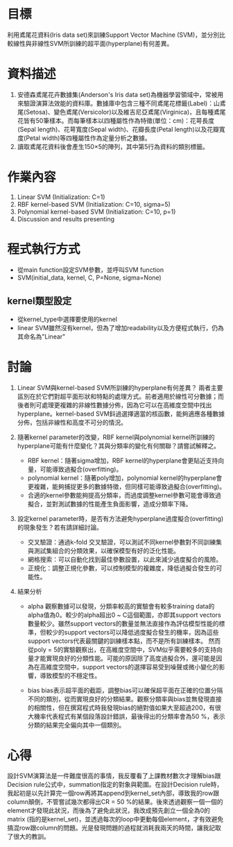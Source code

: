 # 目標
利用鳶尾花資料(Iris data set)來訓練Support Vector Machine (SVM)，並分別比較線性與非線性SVM所訓練的超平面(hyperplane)有何差異。

# 資料描述
1. 安德森鳶尾花卉數據集(Anderson's Iris data set)為機器學習領域中，常被用來驗證演算法效能的資料庫。數據庫中包含三種不同鳶尾花標籤(Label)：山鳶尾(Setosa)、變色鳶尾(Versicolor)以及維吉尼亞鳶尾(Virginica)，且每種鳶尾花皆有50筆樣本。而每筆樣本以四種屬性作為特徵(單位：cm)：花萼長度(Sepal length)、花萼寬度(Sepal width)、花瓣長度(Petal length)以及花瓣寬度(Petal width)等四種屬性作為定量分析之數據。
2. 讀取鳶尾花資料後會產生150×5的陣列，其中第5行為資料的類別標籤。

# 作業內容
1. Linear SVM (Initialization: C=1)
2. RBF kernel-based SVM (Initialization: C=10, sigma=5)
3. Polynomial kernel-based SVM (Initialization: C=10, p=1)
4. Discussion and results presenting

# 程式執行方式
 - 從main function設定SVM參數，並呼叫SVM function
 - SVM(initial_data, kernel, C, P=None, sigma=None)

## kernel類型設定
 - 從kernel_type中選擇要使用的kernel
 - linear SVM雖然沒有kernel，但為了增加readability以及方便程式執行，仍為其命名為"Linear"

# 討論
1. Linear SVM與kernel-based SVM所訓練的hyperplane有何差異？
   兩者主要區別在於它們對超平面形狀和特點的處理方式。前者適用於線性可分數據；而後者則可處理更複雜的非線性數據分佈，因為它可以在高維度空間中找出hyperplane。kernel-based SVM鈄過選擇適當的核函數，能夠適應各種數據分佈，包括非線性和高度不可分的情況。

2. 隨著kernel parameter的改變，RBF kernel與polynomial kernel所訓練的hyperplane可能有什麼變化？其與分類率的變化有何關聯？請嘗試解釋之。
   - RBF kernel：隨著sigma增加，RBF kernel的hyperplane會更貼近支持向量，可能導致過擬合(overfitting)。
   - polynomial kernel：隨著poly增加，polynomial kernel的hyperplane會更複雜，能夠捕捉更多的數據特徵，但同樣可能導致過擬合(overfitting)。
   - 合適的kernel參數能夠提高分類率，而過度調整kernel參數可能會導致過擬合，並對測試數據的性能產生負面影響，造成分類率下降。

3. 設定kernel parameter時，是否有方法避免hyperplane過度擬合(overfitting)的現象發生？若有請詳細討論。
   - 交叉驗證：通過k-fold 交叉驗證，可以測試不同kernel參數對不同訓練集與測試集組合的分類效果，以確保模型有好的泛化性能。
   - 網格搜索：可以自動化找到最佳參數設置，以此來減少過度擬合的風險。
   - 正規化：調整正規化參數，可以控制模型的複雜度，降低過擬合發生的可能性。

4. 結果分析
   - alpha
     觀察數據可以發現，分類率較高的實驗會有較多training data的alpha值為0。較少的alpha超出0 ~ C這個範圍，亦即其support vectors數量較少。雖然support vectors的數量並無法直接作為評估模型性能的標準，但較少的support vectors可以降低過度擬合發生的機率，因為這些support vectors代表最關鍵的訓練樣本點，而不是所有訓練樣本。
然而從poly = 5的實驗觀察出，在高維度空間中，SVM似乎需要較多的支持向量才能實現良好的分類性能。可能的原因除了高度過擬合外，還可能是因為在高維度空間中，support vectors的選擇容易受到噪聲或微小變化的影響，導致模型的不穩定性。

   - bias
     bias表示超平面的截距，調整bias可以確保超平面在正確的位置分隔不同的類別，從而實現良好的分類結果。觀察分類率與bias並無發現直接的相關性，但在撰寫程式時我發現bias的絕對值如果大至超過200，有很大機率代表程式有某個段落設計錯誤，最後得出的分類率會為50 %，表示分類的結果完全偏向其中一個類別。

# 心得
設計SVM演算法是一件難度很高的事情，我反覆看了上課教材數次才理解bias跟Decision rule公式中，summation指定的對象與範圍。在設計Decision rule時，我起初是以先計算完一個row再將其append到kernel_set內部，導致我的row跟column顛倒，不管嘗試幾次都得出CR = 50 %的結果。後來透過觀察一個一個的element才發現此狀況，而後為了避免此狀況，我改成預先創立一個全為0的matrix (指的是kernel_set)，並透過每次的loop中更動每個element，才有效避免搞混row跟column的問題。光是發現問題的過程就消耗我兩天的時間，讓我記取了很大的教訓。
